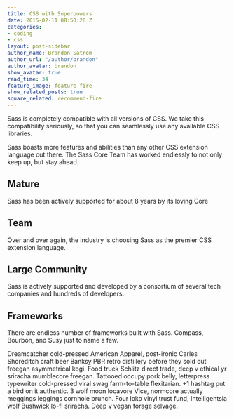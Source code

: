 ```yaml
---
title: CSS with Superpowers
date: 2015-02-11 08:50:28 Z
categories:
- coding
- css
layout: post-sidebar
author_name: Brandon Satrom
author_url: "/author/brandon"
author_avatar: brandon
show_avatar: true
read_time: 34
feature_image: feature-fire
show_related_posts: true
square_related: recommend-fire
---
```


Sass is completely compatible with all versions of CSS. We take this compatibility seriously, so that you can seamlessly use any available CSS libraries.

Sass boasts more features and abilities than any other CSS extension language out there. The Sass Core Team has worked endlessly to not only keep up, but stay ahead.

## Mature
Sass has been actively supported for about 8 years by its loving Core

## Team
Over and over again, the industry is choosing Sass as the premier CSS extension language.

## Large Community
Sass is actively supported and developed by a consortium of several tech companies and hundreds of developers.

## Frameworks
There are endless number of frameworks built with Sass. Compass, Bourbon, and Susy just to name a few.


Dreamcatcher cold-pressed American Apparel, post-ironic Carles Shoreditch craft beer Banksy PBR retro distillery before they sold out freegan asymmetrical kogi. Food truck Schlitz direct trade, deep v ethical yr sriracha mumblecore freegan. Tattooed occupy pork belly, letterpress typewriter cold-pressed viral swag farm-to-table flexitarian. +1 hashtag put a bird on it authentic. 3 wolf moon locavore Vice, normcore actually meggings leggings cornhole brunch. Four loko vinyl trust fund, Intelligentsia wolf Bushwick lo-fi sriracha. Deep v vegan forage selvage.
